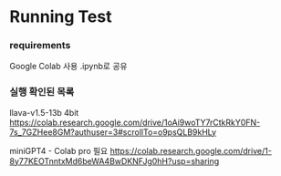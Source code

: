 # Running Test 

### requirements 
Google Colab 사용
.ipynb로 공유



### 실행 확인된 목록
llava-v1.5-13b 4bit
https://colab.research.google.com/drive/1oAi9woTY7rCtkRkY0FN-7s_7GZHee8GM?authuser=3#scrollTo=o9psQLB9kHLy


miniGPT4 - Colab pro 필요
https://colab.research.google.com/drive/1-8y77KEOTnntxMd6beWA4BwDKNFJg0hH?usp=sharing

